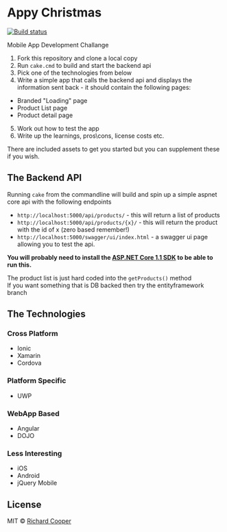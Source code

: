 # Appy Christmas

[![Build status](https://ci.appveyor.com/api/projects/status/psapnvypec32jwm1/branch/master?svg=true)](https://ci.appveyor.com/project/frozenskys/appy-christmas/branch/master)

Mobile App Development Challange 

1. Fork this repository and clone a local copy
2. Run `cake.cmd` to build and start the backend api 
3. Pick one of the technologies from below
4. Write a simple app that calls the backend api and displays the information sent back - it should contain the following pages:
  * Branded "Loading" page
  * Product List page
  * Product detail page
5. Work out how to test the app
6. Write up the learnings, pros\cons, license costs etc.

There are included assets to get you started but you can supplement these if you wish.

## The Backend API
Running `cake` from the commandline will build and spin up a simple aspnet core api with the following endpoints
 * `http://localhost:5000/api/products/` - this will return a list of products
 * `http://localhost:5000/api/products/{x}/` - this will return the product with the id of x (zero based remember!)
 * `http://localhost:5000/swagger/ui/index.html`  - a swagger ui page allowing you to test the api.

**You will probably need to install the [ASP.NET Core 1.1 SDK](https://blogs.msdn.microsoft.com/webdev/2016/10/25/announcing-asp-net-core-1-1-preview-1/) to be able to run this.**

The product list is just hard coded into the `getProducts()` method  
If you want something that is DB backed then try the entityframework branch

## The Technologies
### Cross Platform 
 - Ionic
 - Xamarin
 - Cordova
 
### Platform Specific
 - UWP

### WebApp Based
 - Angular
 - DOJO

### Less Interesting
 - iOS
 - Android
 - jQuery Mobile
 
## License
MIT © [Richard Cooper](https://richardcooper.mit-license.org/)